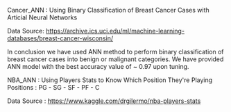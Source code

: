 Cancer_ANN : Using Binary Classification of Breast Cancer Cases with Articial Neural Networks

Data Source: https://archive.ics.uci.edu/ml/machine-learning-databases/breast-cancer-wisconsin/ 

In conclusion we have used ANN method to perform binary classification of breast cancer cases into benign or malignant categories. We have provided ANN model with the best accuracy value of ~ 0.97 upon tuning.

NBA_ANN : Using Players Stats to Know Which Position They're Playing
Positions : PG - SG - SF - PF - C

Data Source : https://www.kaggle.com/drgilermo/nba-players-stats
